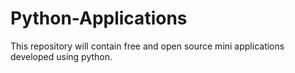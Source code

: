 # Python-Applications
This repository will contain free and open source mini applications developed using python.
